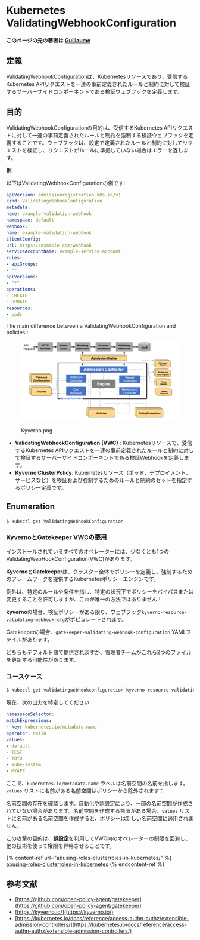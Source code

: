 # Kubernetes ValidatingWebhookConfiguration

**このページの元の著者は** [**Guillaume**](https://www.linkedin.com/in/guillaume-chapela-ab4b9a196)

## 定義

ValidatingWebhookConfigurationは、Kubernetesリソースであり、受信するKubernetes APIリクエストを一連の事前定義されたルールと制約に対して検証するサーバーサイドコンポーネントである検証ウェブフックを定義します。

## 目的

ValidatingWebhookConfigurationの目的は、受信するKubernetes APIリクエストに対して一連の事前定義されたルールと制約を強制する検証ウェブフックを定義することです。ウェブフックは、設定で定義されたルールと制約に対してリクエストを検証し、リクエストがルールに準拠していない場合はエラーを返します。

**例**

以下はValidatingWebhookConfigurationの例です:
```yaml
apiVersion: admissionregistration.k8s.io/v1
kind: ValidatingWebhookConfiguration
metadata:
name: example-validation-webhook
namespace: default
webhook:
name: example-validation-webhook
clientConfig:
url: https://example.com/webhook
serviceAccountName: example-service-account
rules:
- apiGroups:
- ""
apiVersions:
- "*"
operations:
- CREATE
- UPDATE
resources:
- pods
```
The main difference between a ValidatingWebhookConfiguration and policies :&#x20;

<figure><img src="../../.gitbook/assets/Kyverno.png" alt=""><figcaption><p>Kyverno.png</p></figcaption></figure>

* **ValidatingWebhookConfiguration (VWC)** : Kubernetesリソースで、受信するKubernetes APIリクエストを一連の事前定義されたルールと制約に対して検証するサーバーサイドコンポーネントである検証Webhookを定義します。
* **Kyverno ClusterPolicy**: Kubernetesリソース（ポッド、デプロイメント、サービスなど）を検証および強制するためのルールと制約のセットを指定するポリシー定義です。

## Enumeration
```
$ kubectl get ValidatingWebhookConfiguration
```
### KyvernoとGatekeeper VWCの悪用

インストールされているすべてのオペレーターには、少なくとも1つのValidatingWebHookConfiguration(VWC)があります。

**Kyverno**と**Gatekeeper**は、クラスター全体でポリシーを定義し、強制するためのフレームワークを提供するKubernetesポリシーエンジンです。

例外は、特定のルールや条件を指し、特定の状況下でポリシーをバイパスまたは変更することを許可しますが、これが唯一の方法ではありません！

**kyverno**の場合、検証ポリシーがある限り、ウェブフック`kyverno-resource-validating-webhook-cfg`がポピュレートされます。

Gatekeeperの場合、`gatekeeper-validating-webhook-configuration` YAMLファイルがあります。

どちらもデフォルト値で提供されますが、管理者チームがこれら2つのファイルを更新する可能性があります。

### ユースケース
```bash
$ kubectl get validatingwebhookconfiguration kyverno-resource-validating-webhook-cfg -o yaml
```
現在、次の出力を特定してください：
```yaml
namespaceSelector:
matchExpressions:
- key: kubernetes.io/metadata.name
operator: NotIn
values:
- default
- TEST
- YOYO
- kube-system
- MYAPP
```
ここで、`kubernetes.io/metadata.name` ラベルは名前空間の名前を指します。`values` リストに名前がある名前空間はポリシーから除外されます：

名前空間の存在を確認します。自動化や誤設定により、一部の名前空間が作成されていない場合があります。名前空間を作成する権限がある場合、`values` リストに名前がある名前空間を作成すると、ポリシーは新しい名前空間に適用されません。

この攻撃の目的は、**誤設定**を利用してVWC内のオペレーターの制限を回避し、他の技術を使って権限を昇格させることです。

{% content-ref url="abusing-roles-clusterroles-in-kubernetes/" %}
[abusing-roles-clusterroles-in-kubernetes](abusing-roles-clusterroles-in-kubernetes/)
{% endcontent-ref %}

## 参考文献

* [https://github.com/open-policy-agent/gatekeeper](https://github.com/open-policy-agent/gatekeeper)
* [https://kyverno.io/](https://kyverno.io/)
* [https://kubernetes.io/docs/reference/access-authn-authz/extensible-admission-controllers/](https://kubernetes.io/docs/reference/access-authn-authz/extensible-admission-controllers/)
